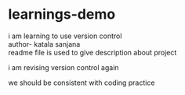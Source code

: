 # learnings-demo
i am learning to use version control 
<br>
author- katala sanjana
<br>
readme file is used to give description about project 
<p> i am revising version control again</p>
<p> we should be consistent with coding practice </p>


